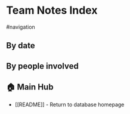 # Team Notes Index
#navigation

## By date

## By people involved

## 🏠 Main Hub
 - [[README]] - Return to database homepage

